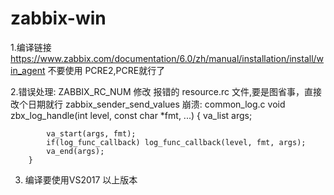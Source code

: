 # zabbix-win
1.编译链接
  https://www.zabbix.com/documentation/6.0/zh/manual/installation/install/win_agent 不要使用 PCRE2,PCRE就行了
  
2.错误处理:
   ZABBIX_RC_NUM 
       修改 报错的 resource.rc 文件,要是图省事，直接改个日期就行
   zabbix_sender_send_values 崩溃:
       common_log.c
       void	zbx_log_handle(int level, const char *fmt, ...)
       {
        	va_list args;
        
        	va_start(args, fmt);
        	if(log_func_callback) log_func_callback(level, fmt, args);
        	va_end(args);
        }
      
 3. 编译要使用VS2017 以上版本
